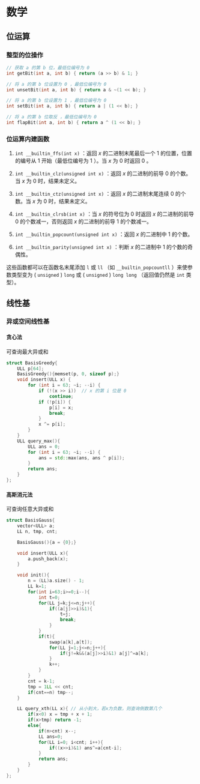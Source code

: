 # 数学

## 位运算

### 整型的位操作

```cpp
// 获取 a 的第 b 位，最低位编号为 0
int getBit(int a, int b) { return (a >> b) & 1; }

// 将 a 的第 b 位设置为 0 ，最低位编号为 0
int unsetBit(int a, int b) { return a & ~(1 << b); }

// 将 a 的第 b 位设置为 1 ，最低位编号为 0
int setBit(int a, int b) { return a | (1 << b); }

// 将 a 的第 b 位取反 ，最低位编号为 0
int flapBit(int a, int b) { return a ^ (1 << b); }
```

### 位运算内建函数

1. `int __builtin_ffs(int x)` ：返回 $x$ 的二进制末尾最后一个 $1$ 的位置，位置的编号从 $1$ 开始（最低位编号为 $1$ ）。当 $x$ 为 $0$ 时返回 $0$ 。

2. `int __builtin_clz(unsigned int x)` ：返回 $x$ 的二进制的前导 $0$ 的个数。当 $x$ 为 $0$ 时，结果未定义。

3. `int __builtin_ctz(unsigned int x)` ：返回 $x$ 的二进制末尾连续 $0$ 的个数。当 $x$ 为 $0$ 时，结果未定义。

4. `int __builtin_clrsb(int x)` ：当 $x$ 的符号位为 $0$ 时返回 $x$ 的二进制的前导 $0$ 的个数减一，否则返回 $x$ 的二进制的前导 $1$ 的个数减一。

5. `int __builtin_popcount(unsigned int x)` ：返回 $x$ 的二进制中 $1$ 的个数。

6. `int __builtin_parity(unsigned int x)` ：判断 $x$ 的二进制中 $1$ 的个数的奇偶性。

这些函数都可以在函数名末尾添加 `l` 或 `ll` （如 `__builtin_popcountll` ）来使参数类型变为 ( `unsigned` ) `long` 或 ( `unsigned` ) `long long` （返回值仍然是 `int` 类型）。

## 线性基

### 异或空间线性基

#### 贪心法

可查询最大异或和

```cpp
struct BasisGreedy{
    ULL p[64];
    BasisGreedy(){memset(p, 0, sizeof p);}
    void insert(ULL x) {
        for (int i = 63; ~i; --i) {
            if (!(x >> i))  // x 的第 i 位是 0
                continue;
            if (!p[i]) {
                p[i] = x;
                break;
            }
            x ^= p[i];
        }
    }
    ULL query_max(){
        ULL ans = 0;
        for (int i = 63; ~i; --i) {
            ans = std::max(ans, ans ^ p[i]);
        }
        return ans;
    }
};
```

#### 高斯消元法

可查询任意大异或和

```cpp
struct BasisGauss{
    vector<ULL> a;
    LL n, tmp, cnt;

    BasisGauss(){a = {0};}

    void insert(ULL x){
        a.push_back(x);
    }

    void init(){
        n = (LL)a.size() - 1;
        LL k=1;
        for(int i=63;i>=0;i--){
            int t=0;
            for(LL j=k;j<=n;j++){
                if((a[j]>>i)&1){
                    t=j;
                    break;
                }
            }
            if(t){
                swap(a[k],a[t]);
                for(LL j=1;j<=n;j++){
                    if(j!=k&&(a[j]>>i)&1) a[j]^=a[k];
                }
                k++;
            }
        }
        cnt = k-1;
        tmp = 1LL << cnt;
        if(cnt==n) tmp--;
    }

    LL query_xth(LL x){ // 从小到大，若x为负数，则查询倒数第几个
        if(x<0) x = tmp + x + 1;
        if(x>tmp) return -1;
        else{
            if(n>cnt) x--;
            LL ans=0;
            for(LL i=0; i<cnt; i++){
                if((x>>i)&1) ans^=a[cnt-i];
            }
            return ans;
        }
    }
};
```
